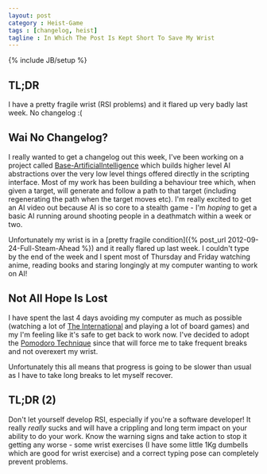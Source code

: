 ```yaml
---
layout: post
category : Heist-Game
tags : [changelog, heist]
tagline : In Which The Post Is Kept Short To Save My Wrist
---
```

{% include JB/setup %}


## TL;DR

I have a pretty fragile wrist (RSI problems) and it flared up very badly last week. No changelog :(

## Wai No Changelog?

I really wanted to get a changelog out this week, I've been working on a project called [Base-ArtificialIntelligence](https://bitbucket.org/martindevans/base-artificialintelligence) which builds higher level AI abstractions over the very low level things offered directly in the scripting interface. Most of my work has been building a behaviour tree which, when given a target, will generate and follow a path to that target (including regenerating the path when the target moves etc). I'm really excited to get an AI video out because AI is so core to a stealth game - I'm *hoping* to get a basic AI running around shooting people in a deathmatch within a week or two.

Unfortunately my wrist is in a [pretty fragile condition]({% post_url 2012-09-24-Full-Steam-Ahead %}) and it really flared up last week. I couldn't type by the end of the week and I spent most of Thursday and Friday watching anime, reading books and staring longingly at my computer wanting to work on AI!

## Not All Hope Is Lost

I have spent the last 4 days avoiding my computer as much as possible (watching a lot of [The International](http://www.dota2.com/international/overview/) and playing a lot of board games) and my I'm feeling like it's safe to get back to work now. I've decided to adopt the [Pomodoro Technique](https://en.wikipedia.org/wiki/Pomodoro_Technique) since that will force me to take frequent breaks and not overexert my wrist.

Unfortunately this all means that progress is going to be slower than usual as I have to take long breaks to let myself recover.

## TL;DR (2)

Don't let yourself develop RSI, especially if you're a software developer! It really *really* sucks and will have a crippling and long term impact on your ability to do your work. Know the warning signs and take action to stop it getting any worse - some wrist exercises (I have some little 1Kg dumbells which are good for wrist exercise) and a correct typing pose can completely prevent problems.